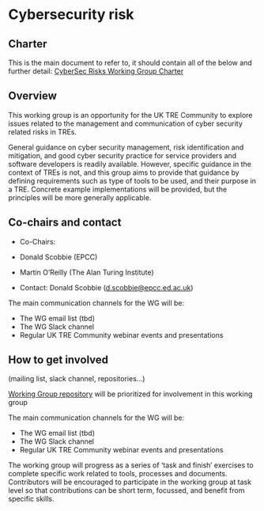 # Cybersecurity risk

## Charter

This is the main document to refer to,
it should contain all of the below and further detail: [CyberSec Risks Working Group Charter](https://docs.google.com/document/d/1KLIeB4uDDxwYT7pxj5ImHa5p_3wJ2KILsVKuAl7LQlM/edit?usp=sharing)

## Overview


This working group is an opportunity for the UK TRE Community to explore issues related to the management and communication of cyber security related risks in TREs. 

General guidance on cyber security management, risk identification and mitigation, and good cyber security practice for service providers and software developers is readily available. However, specific guidance in the context of TREs is not, and this group aims to provide that guidance by defining requirements such as type of tools to be used, and their purpose in a TRE. Concrete example implementations will be provided, but the principles will be more generally applicable.

## Co-chairs and contact

- Co-Chairs:

 - Donald Scobbie (EPCC)
 - Martin O’Reilly (The Alan Turing Institute)
   
- Contact: Donald Scobbie (d.scobbie@epcc.ed.ac.uk)

The main communication channels for the WG will be:

- The WG email list (tbd)
- The WG Slack channel
- Regular UK TRE Community webinar events and presentations

## How to get involved

(mailing list, slack channel, repositories…)

[Working Group repository](https://github.com/uk-tre/cybersec-wg) will be prioritized for involvement in this working group

The main communication channels for the WG will be:

- The WG email list (tbd)
- The WG Slack channel
- Regular UK TRE Community webinar events and presentations

The working group will progress as a series of ‘task and finish’ exercises to complete specific work related to tools, processes and documents. Contributors will be encouraged to participate in the working group at task level so that contributions can be short term, focussed, and benefit from specific skills.
